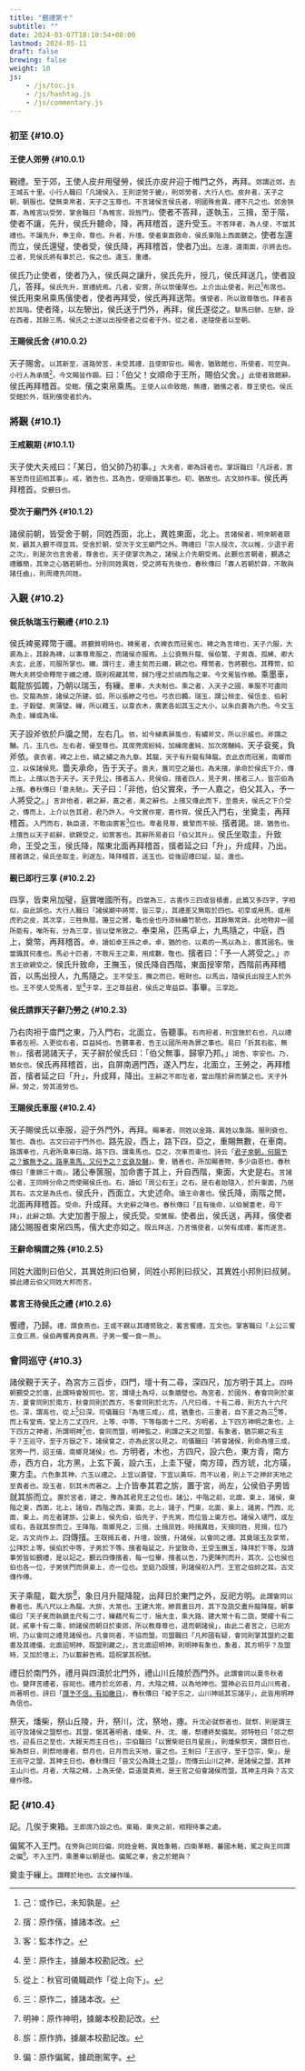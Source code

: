 ```yaml
---
title: "覲禮第十"
subtitle: ""
date: 2024-03-07T18:10:54+08:00
lastmod: 2024-05-11
draft: false
brewing: false
weight: 10
js:
    - /js/toc.js
    - /js/hashtag.js
    - /js/commentary.js
---
```


### 初至 {#10.0}

#### 王使人郊勞 {#10.0.1}

覲禮。至于郊，王使人皮弁用璧勞，侯氏亦皮弁迎于帷門之外，再拜。<small>郊謂近郊，去王城五十里。小行人職曰「凡諸侯入，王則逆勞于畿」，則郊勞者，大行人也。皮弁者，天子之朝，朝服也。璧無束帛者，天子之玉尊也。不言諸侯言侯氏者，明國殊舍異，禮不凡之也。郊舍狹寡，為帷宮以受勞，掌舍職曰「為帷宮，設旌門」。</small>使者不答拜，遂執玉，三揖，至于階，使者不讓，先升，侯氏升聽命，降，再拜稽首，遂升受玉。<small>不答拜者，為人使，不當其禮也。不讓先升，奉王命，尊也。升者，升壇。使者東面致命，侯氏東階上西面聽之。</small>使者左還而立，侯氏還璧，使者受，侯氏降，再拜稽首，使者乃出。<small>左還，還南面，示將去也。立者，見侯氏將有事於己，俟之也。還玉，重禮。</small>

侯氏乃止使者，使者乃入，侯氏與之讓升，侯氏先升，授几，侯氏拜送几，使者設几，答拜。<small>侯氏先升，賔禮統焉。几者，安賔，所以崇優厚也。上介出止使者，則己[^4]布席也。</small>侯氏用束帛乘馬儐使者，使者再拜受，侯氏再拜送幣。<small>儐使者，所以致尊敬也。拜者各於其階。</small>使者降，以左驂出，侯氏送于門外，再拜，侯氏遂從之。<small>騑馬曰驂。左驂，設在西者，其餘三馬，侯氏之士遂以出授使者之從者于外。從之者，遂隨使者以至朝。</small>

[^4]: 己：或作已，未知孰是。

#### 王賜侯氏舍 {#10.0.2}

天子賜舍。<small>以其新至，道路勞苦，未受其禮，且使即安也。賜舍，猶致館也，所使者，司空與。小行人為承擯[^5]。今文賜皆作錫。</small>曰：「伯父！女順命于王所，賜伯父舍。」<small>此使者致館辭。</small>侯氏再拜稽首。<small>受館。</small>儐之束帛乘馬。<small>王使人以命致館，無禮，猶儐之者，尊王使也。侯氏受館於外，既則儐使者於內。</small>

[^5]: 擯：原作儐，據諸本改。

### 將覲 {#10.1}

#### 王戒覲期 {#10.1.1}

天子使大夫戒曰：「某日，伯父帥乃初事。」<small>大夫者，卿為訝者也。掌訝職曰「凡訝者，賔客至而往詔相其事」。戒，猶告也，其為告，使順循其事也。初，猶故也。古文帥作率。</small>侯氏再拜稽首。<small>受覲日也。</small>

#### 受次于廟門外 {#10.1.2}

諸侯前朝，皆受舍于朝，同姓西面，北上，異姓東面，北上。<small>言諸侯者，明來朝者眾矣，顧其入覲不得並耳。受舍於朝，受次于文王廟門之外。聘禮曰「宗人授次，次以帷，少退于君之次」，則是次也言舍者，尊舍也，天子使掌次為之，諸侯上介先朝受焉。此覲也言朝者，覲遇之禮雖簡，其來之心猶若朝也。分別同姓異姓，受之將有先後也，春秋傳曰「寡人若朝於薛，不敢與諸任齒」，則周禮先同姓。</small>

### 入覲 {#10.2}

#### 侯氏執瑞玉行覲禮 {#10.2.1}

侯氏裨冕釋幣于禰。<small>將覲質明時也。裨冕者，衣裨衣而冠冕也。裨之為言埤也，天子六服，大裘為上，其餘為裨，以事尊卑服之，而諸侯亦服焉。上公袞無升龍、侯伯鷩、子男毳、孤絺、卿大夫玄，此差，司服所掌也。禰，謂行主，遷主矣而云禰，親之也。釋幣者，告將覲也。其釋幣，如聘大夫將受命釋幣于禰之禮。既則祝藏其幣，歸乃埋之於祧西階之東。今文冕皆作絻。</small>乘墨車，載龍旂弧韣，乃朝以瑞玉，有繅。<small>墨車，大夫制也。乘之者，入天子之國，車服不可盡同也。交龍為旂，諸侯之所建。弧，所以張縿之弓也。弓衣曰韣。瑞玉，謂公桓圭、侯信圭、伯躬圭、子穀璧、男蒲璧。繅，所以藉玉，以韋衣木，廣袤各如其玉之大小，以朱白蒼為六色。今文玉為圭，繅或為璪。</small>

天子設斧依於戶牖之閒，左右几。<small>依，如今綈素屏風也，有繡斧文，所以示威也。斧謂之黼。几，玉几也。左右者，優至尊也。其席莞席紛純，加繅席畫純，加次席黼純。</small>天子袞冕，負斧依。<small>袞衣者，裨之上也，繢之繡之為九章。其龍，天子有升龍有降龍。衣此衣而冠冕，南鄉而立，以俟諸侯見。</small>嗇夫承命，告于天子。<small>嗇夫，蓋司空之屬也，為末擯，承命於侯氏下介，傳而上，上擯以告于天子。天子見公，擯者五人，見侯伯，擯者四人，見子男，擯者三人，皆宗伯為上擯。春秋傳曰「嗇夫馳」。</small>天子曰：「非他，伯父實來，予一人嘉之，伯父其入，予一人將受之。」<small>言非他者，親之辭，嘉之者，美之辭也。上擯又傳此而下，至嗇夫，侯氏之下介受之，傳而上，上介以告其君，君乃許入。今文實作寔，嘉作賀。</small>侯氏入門右，坐奠圭，再拜稽首。<small>入門而右，執臣道，不敢由賔客[^6]位也。卑者見尊，奠摯而不授。</small>擯者謁。<small>謁，猶告也。上擯告以天子前辭，欲親受之，如賔客也。其辭所易者曰「伯父其升」。</small>侯氏坐取圭，升致命，王受之玉，侯氏降，階東北面再拜稽首，擯者延之曰「升」，升成拜，乃出。<small>擯者請之，侯氏坐取圭，則遂左。降拜稽首，送玉也。從後詔禮曰延，延，進也。</small>

[^6]: 客：監本作之。

#### 覲已即行三享 {#10.2.2}

四享，皆束帛加璧，庭實唯國所有。<small>四當為三，古書作三四或皆積畫，此篇又多四字，字相似，由此誤也。大行人職曰「諸侯廟中將幣，皆三享」，其禮差又無取於四也。初享或用馬，或用虎豹之皮，其次享，三牲魚腊，籩豆之實，龜也金也丹漆絲纊竹箭也，其餘無常貨。此地物非一國所能有，唯所有，分為三享，皆以璧帛致之。</small>奉束帛，匹馬卓上，九馬隨之，中庭，西上，奠幣，再拜稽首。<small>卓，讀如卓王孫之卓。卓，猶的也，以素的一馬以為上，書其國名，後當識其何產也。馬必十匹者，不敢斥王之乘，用成數，敬也。</small>擯者曰：「予一人將受之。」<small>亦言王欲親受之。</small>侯氏升致命，王撫玉，侯氏降自西階，東面授宰幣，西階前再拜稽首，以馬出授人，九馬隨之。<small>王不受玉，撫之而已，輕財也。以馬出，隨侯氏出授王人於外也。王不使人受馬者，至[^1]于享，王之尊益君，侯氏之卑益臣。</small>事畢。<small>三享訖。</small>

[^1]: 至：原作主，據嚴本校勘記改。

#### 侯氏請罪天子辭乃勞之 {#10.2.3}

乃右肉袒于庿門之東，乃入門右，北面立，告聽事。<small>右肉袒者，刑宜施於右也，凡以禮事者左袒。入更從右者，臣益純也。告聽事者，告王以國所用為罪之事也。易曰「折其右肱，無咎」。</small>擯者謁諸天子，天子辭於侯氏曰：「伯父無事，歸寧乃邦。」<small>謁告、寧安也。乃，猶女也。</small>侯氏再拜稽首，出，自屏南適門西，遂入門左，北面立，王勞之，再拜稽首，擯者延之曰「升」，升成拜，降出。<small>王辭之不即左者，當出隱於屏而襲之也。天子外屏。勞之，勞其道勞也。</small>

#### 王賜侯氏車服 {#10.2.4}

天子賜侯氏以車服，迎于外門外，再拜。<small>賜車者，同姓以金路，異姓以象路。服則袞也、鷩也、毳也。古文曰迎于門外也。</small>路先設，西上，路下四，亞之，重賜無數，在車南。<small>路謂車也，凡君所乘車曰路。路下四，謂乘馬也。亞之，次車而東也。詩云「[君子來朝，何錫予之？雖無予之，路車乘馬，又何予之？玄袞及黼](/classics/shi/22/#2)」。重，猶善也，所加賜善物，多少由恩也，春秋傳曰「重錦三十兩」。</small>諸公奉篋服，加命書于其上，升自西階，東面，大史是右。<small>言諸公者，王同時分命之而使賜侯氏也。右，讀如「周公右王」之右。是右者始隨入，於升東面，乃居其右。古文是為氏也。</small>侯氏升，西面立，大史述命。<small>讀王命書也。</small>侯氏降，兩階之閒，北面再拜稽首。<small>受命。</small>升成拜。<small>大史辭之降也。春秋傳曰「且有後命，以伯舅耋老，毋下拜」，此辭之類。</small>大史加書于服上，侯氏受。<small>受篋服。</small>使者出，侯氏送，再拜，儐使者諸公賜服者束帛四馬，儐大史亦如之。<small>既云拜送，乃言儐使者，以勞有成禮，畧而遂言。</small>

#### 王辭命稱謂之殊 {#10.2.5}

同姓大國則曰伯父，其異姓則曰伯舅，同姓小邦則曰叔父，其異姓小邦則曰叔舅。<small>據此禮云伯父同姓大邦而言。</small>

#### 畧言王待侯氏之禮 {#10.2.6}

饗禮，乃歸。<small>禮，謂食燕也。王或不親以其禮幣致之，畧言饗禮，互文也。掌客職曰「上公三饗三食三燕，侯伯再饗再食再燕，子男一饗一食一燕」。</small>

### 會同巡守 {#10.3}

諸侯覲于天子，為宮方三百步，四門，壇十有二尋，深四尺，加方明于其上。<small>四時朝覲受之於庿，此謂時會殷同也。宮，謂壝土為埒，以象牆壁也。為宮者，於國外，春會同則於東方，夏會同則於南方，秋會同則於西方，冬會同則於北方。八尺曰尋，十有二尋，則方九十六尺也。深，謂高也，從上[^7]曰深。司儀職曰「為壇三成」，成，猶重也，三重者，自下差之為三[^8]等，而上有堂焉，堂上方二丈四尺，上等、中等、下等每面十二尺。方明者，上下四方神明之象也，上下四方之神者，所謂明神[^2]也，會同而盟，明神監之，則謂之天之司盟，有象者，猶宗廟之有主乎？王巡守，至于方嶽之下，諸侯會之，亦為此宮以見之。司儀職曰「將會諸侯，則命為壇三成，宮旁一門，詔王儀，南鄉見諸侯」也。</small>方明者，木也，方四尺，設六色，東方青，南方赤，西方白，北方黑，上玄下黃，設六玉，上圭下璧，南方璋，西方琥，北方璜，東方圭。<small>六色象其神，六玉以禮之。上宜以蒼璧，下宜以黃琮，而不以者，則上下之神非天地之至貴者也。設玉者，刻其木而著之。</small>上介皆奉其君之旂，置于宮，尚左，公侯伯子男皆就其旂而立。<small>置於宮者，建之，豫為其君見王之位也。諸公，中階之前，北面，東上，諸侯，東階之東，西面，北上，諸伯，西階之西，東面，北上，諸子，門東，北面，東上，諸男，門西，北面，東上。尚左者建旂。公東上，侯先伯，伯先子，子先男，而位皆上東方也。諸侯入壝門，或左或右，各就其旂而立。王降階，南鄉見之，三揖，土揖庶姓，時揖異姓，天揖同姓，見揖，位乃定。古文尚作上。</small>四傳擯。<small>王既揖五者，升壇，設擯，升諸侯，以會同之禮。其奠瑞玉及享幣，公拜於上等，侯伯於中等，子男於下等。擯者每延之，升堂致命，王受玉撫玉，降拜於下等。及請事勞皆如覲禮，是以記之。覲云四傳擯者，每一位畢，擯者以告，乃更陳列而升，其次，公也侯也伯也各一位，子男俠門而俱東上，亦一位也。至庭乃設擯，則諸侯初入門，王官之伯帥之耳。古文傳作傅。</small>

[^2]: 明神：原作神明，據嚴本校勘記改。
[^7]: 從上：秋官司儀職疏作「從上向下」。
[^8]: 三：原作二，據諸本改。

天子乘龍，載大旂[^3]，象日月升龍降龍，出拜日於東門之外，反祀方明。<small>此謂會同以春者也。馬八尺以上為龍。大旂，大常也。王建大常，縿首畫日月，其下及旒交畫升龍降龍。朝事儀曰「天子冕而執鎮圭尺有二寸，繅藉尺有二寸，搢大圭，乘大路，建大常十有二旒，樊纓十有二就，貳車十有二乘，帥諸侯而朝日於東郊，所以教尊尊也，退而朝諸侯」，由此二者言之，已祀方明，乃以會同之禮見諸侯也。凡會同者，不協而盟。司盟職曰「凡邦國有疑，會同則掌其盟約之載書及其禮儀，北面詔明神，既盟則藏之」，言北面詔明神，則明神有象也，象者，其方明乎？及盟時，又加於壇上，乃以載辭告焉。詛祝掌其祝號。</small>

[^3]: 旂：原作斾，據嚴本校勘記改。

禮日於南門外，禮月與四瀆於北門外，禮山川丘陵於西門外。<small>此謂會同以夏冬秋者也。變拜言禮者，容祀也。禮月於北郊者，月，大陰之精，以為地神也。盟神必云日月山川焉者，尚著明也，詩曰「[謂予不信，有如皦日](/classics/shi/06/#9)」，春秋傳曰「縱子忘之，山川神祇其忘諸乎」，此皆用明神為信也。</small>

祭天，燔柴，祭山丘陵，升，祭川，沈，祭地，瘞。<small>升沈必就祭者也，就祭，則是謂王巡守及諸侯之盟祭也。其盟，愒其著明者，燔柴、升、沈、瘞，祭禮終矣備矣。郊特牲曰「郊之祭也，迎長日之至也，大報天而主日也」，宗伯職曰「以實柴祀日月星辰」，則燔柴祭天，謂祭日也，柴為祭日，則祭地瘞者，祭月也，日月而云天地，靈之也。王制曰「王巡守，至于岱宗，柴」，是王巡守之盟，其神主日也。春秋傳曰「晉文公為踐土之盟」，而傳云山川之神，是諸侯之盟，其神主山川也。月者，大陰之精，上為天使，臣道莫貴焉，是王官之伯會諸侯而盟，其神主月與？古文瘞作殪。</small>

### 記 {#10.4}

記。几俟于東箱。<small>王即席乃設之也。東箱，東夾之前，相翔待事之處。</small>

偏駕不入王門。<small>在旁與己同曰偏，同姓金輅，異姓象輅，四衛革輅，蕃國木輅，駕之與王同謂之偏[^9]。不入王門，乘墨車以朝是也。偏駕之車，舍之於館與？</small>

[^9]: 偏：原作偏駕，據疏刪駕字。

奠圭于繅上。<small>謂釋於地也。古文繅作璪。</small>
